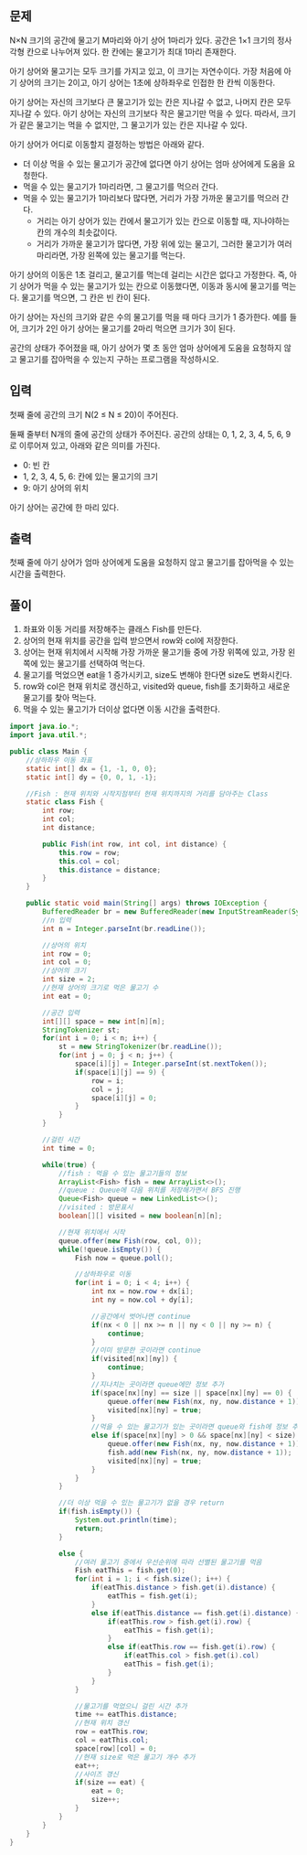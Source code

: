 ## 문제
N×N 크기의 공간에 물고기 M마리와 아기 상어 1마리가 있다. 공간은 1×1 크기의 정사각형 칸으로 나누어져 있다. 한 칸에는 물고기가 최대 1마리 존재한다.

아기 상어와 물고기는 모두 크기를 가지고 있고, 이 크기는 자연수이다. 가장 처음에 아기 상어의 크기는 2이고, 아기 상어는 1초에 상하좌우로 인접한 한 칸씩 이동한다.

아기 상어는 자신의 크기보다 큰 물고기가 있는 칸은 지나갈 수 없고, 나머지 칸은 모두 지나갈 수 있다. 아기 상어는 자신의 크기보다 작은 물고기만 먹을 수 있다. 따라서, 크기가 같은 물고기는 먹을 수 없지만, 그 물고기가 있는 칸은 지나갈 수 있다.

아기 상어가 어디로 이동할지 결정하는 방법은 아래와 같다.

- 더 이상 먹을 수 있는 물고기가 공간에 없다면 아기 상어는 엄마 상어에게 도움을 요청한다.
- 먹을 수 있는 물고기가 1마리라면, 그 물고기를 먹으러 간다.
- 먹을 수 있는 물고기가 1마리보다 많다면, 거리가 가장 가까운 물고기를 먹으러 간다.
  - 거리는 아기 상어가 있는 칸에서 물고기가 있는 칸으로 이동할 때, 지나야하는 칸의 개수의 최솟값이다.
  - 거리가 가까운 물고기가 많다면, 가장 위에 있는 물고기, 그러한 물고기가 여러마리라면, 가장 왼쪽에 있는 물고기를 먹는다.

아기 상어의 이동은 1초 걸리고, 물고기를 먹는데 걸리는 시간은 없다고 가정한다. 즉, 아기 상어가 먹을 수 있는 물고기가 있는 칸으로 이동했다면, 이동과 동시에 물고기를 먹는다. 물고기를 먹으면, 그 칸은 빈 칸이 된다.

아기 상어는 자신의 크기와 같은 수의 물고기를 먹을 때 마다 크기가 1 증가한다. 예를 들어, 크기가 2인 아기 상어는 물고기를 2마리 먹으면 크기가 3이 된다.

공간의 상태가 주어졌을 때, 아기 상어가 몇 초 동안 엄마 상어에게 도움을 요청하지 않고 물고기를 잡아먹을 수 있는지 구하는 프로그램을 작성하시오.

## 입력
첫째 줄에 공간의 크기 N(2 ≤ N ≤ 20)이 주어진다.

둘째 줄부터 N개의 줄에 공간의 상태가 주어진다. 공간의 상태는 0, 1, 2, 3, 4, 5, 6, 9로 이루어져 있고, 아래와 같은 의미를 가진다.

- 0: 빈 칸
- 1, 2, 3, 4, 5, 6: 칸에 있는 물고기의 크기
- 9: 아기 상어의 위치

아기 상어는 공간에 한 마리 있다.

## 출력
첫째 줄에 아기 상어가 엄마 상어에게 도움을 요청하지 않고 물고기를 잡아먹을 수 있는 시간을 출력한다.

## 풀이
1. 좌표와 이동 거리를 저장해주는 클래스 Fish를 만든다.
2. 상어의 현재 위치를 공간을 입력 받으면서 row와 col에 저장한다.
3. 상어는 현재 위치에서 시작해 가장 가까운 물고기들 중에 가장 위쪽에 있고, 가장 왼쪽에 있는 물고기를 선택하여 먹는다.
4. 물고기를 먹었으면 eat을 1 증가시키고, size도 변해야 한다면 size도 변화시킨다.
5. row와 col은 현재 위치로 갱신하고, visited와 queue, fish를 초기화하고 새로운 물고기를 찾아 먹는다.
6. 먹을 수 있는 물고기가 더이상 없다면 이동 시간을 출력한다.

```java
import java.io.*;
import java.util.*;

public class Main {
    //상하좌우 이동 좌표
    static int[] dx = {1, -1, 0, 0};
    static int[] dy = {0, 0, 1, -1};

    //Fish : 현재 위치와 시작지점부터 현재 위치까지의 거리를 담아주는 Class
    static class Fish {
        int row;
        int col;
        int distance;

        public Fish(int row, int col, int distance) {
            this.row = row;
            this.col = col;
            this.distance = distance;
        }
    }

    public static void main(String[] args) throws IOException {
        BufferedReader br = new BufferedReader(new InputStreamReader(System.in));
        //n 입력
        int n = Integer.parseInt(br.readLine());

        //상어의 위치
        int row = 0;
        int col = 0;
        //상어의 크기
        int size = 2;
        //현재 상어의 크기로 먹은 물고기 수
        int eat = 0;

        //공간 입력
        int[][] space = new int[n][n];
        StringTokenizer st;
        for(int i = 0; i < n; i++) {
            st = new StringTokenizer(br.readLine());
            for(int j = 0; j < n; j++) {
                space[i][j] = Integer.parseInt(st.nextToken());
                if(space[i][j] == 9) {
                    row = i;
                    col = j;
                    space[i][j] = 0;
                }
            }
        }

        //걸린 시간
        int time = 0;

        while(true) {
            //fish : 먹을 수 있는 물고기들의 정보
            ArrayList<Fish> fish = new ArrayList<>();
            //queue : Queue에 다음 위치를 저장해가면서 BFS 진행
            Queue<Fish> queue = new LinkedList<>();
            //visited : 방문표시
            boolean[][] visited = new boolean[n][n];

            //현재 위치에서 시작
            queue.offer(new Fish(row, col, 0));
            while(!queue.isEmpty()) {
                Fish now = queue.poll();

                //상하좌우로 이동
                for(int i = 0; i < 4; i++) {
                    int nx = now.row + dx[i];
                    int ny = now.col + dy[i];

                    //공간에서 벗어나면 continue
                    if(nx < 0 || nx >= n || ny < 0 || ny >= n) {
                        continue;
                    }
                    //이미 방문한 곳이라면 continue
                    if(visited[nx][ny]) {
                        continue;
                    }
                    //지나치는 곳이라면 queue에만 정보 추가
                    if(space[nx][ny] == size || space[nx][ny] == 0) {
                        queue.offer(new Fish(nx, ny, now.distance + 1));
                        visited[nx][ny] = true;
                    }
                    //먹을 수 있는 물고기가 있는 곳이라면 queue와 fish에 정보 추가
                    else if(space[nx][ny] > 0 && space[nx][ny] < size) {
                        queue.offer(new Fish(nx, ny, now.distance + 1));
                        fish.add(new Fish(nx, ny, now.distance + 1));
                        visited[nx][ny] = true;
                    }
                }
            }

            //더 이상 먹을 수 있는 물고기가 없을 경우 return
            if(fish.isEmpty()) {
                System.out.println(time);
                return;
            }

            else {
                //여러 물고기 중에서 우선순위에 따라 선별된 물고기를 먹음
                Fish eatThis = fish.get(0);
                for(int i = 1; i < fish.size(); i++) {
                    if(eatThis.distance > fish.get(i).distance) {
                        eatThis = fish.get(i);
                    }
                    else if(eatThis.distance == fish.get(i).distance) {
                        if(eatThis.row > fish.get(i).row) {
                            eatThis = fish.get(i);
                        }
                        else if(eatThis.row == fish.get(i).row) {
                            if(eatThis.col > fish.get(i).col)
                            eatThis = fish.get(i);
                        }
                    }
                }

                //물고기를 먹었으니 걸린 시간 추가
                time += eatThis.distance;
                //현재 위치 갱신
                row = eatThis.row;
                col = eatThis.col;
                space[row][col] = 0;
                //현재 size로 먹은 물고기 개수 추가
                eat++;
                //사이즈 갱신
                if(size == eat) {
                    eat = 0;
                    size++;
                }
            }
        }
    }
}
```
